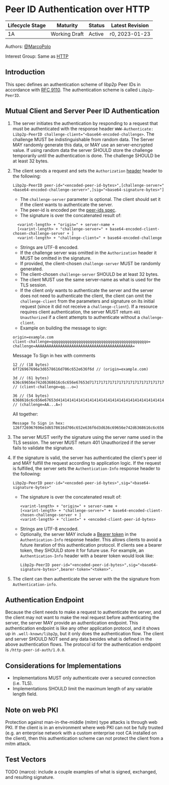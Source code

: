 # Peer ID Authentication over HTTP

| Lifecycle Stage | Maturity      | Status | Latest Revision |
| --------------- | ------------- | ------ | --------------- |
| 1A              | Working Draft | Active | r0, 2023-01-23  |

Authors: [@MarcoPolo]

[@MarcoPolo]: https://github.com/MarcoPolo

Interest Group: Same as [HTTP](README.md)

## Introduction

This spec defines an authentication scheme of libp2p Peer IDs in accordance with
[RFC 9110](https://datatracker.ietf.org/doc/html/rfc9110). The authentication
scheme is called `Libp2p-PeerID`.

## Mutual Client and Server Peer ID Authentication

1. The server initiates the authentication by responding to a request that must
   be authenticated with the response header `WWW-Authenticate: Libp2p-PeerID
   challenge-client="<base64-encoded-challenge>`. The challenge MUST be
   indistinguishable from random data. The Server MAY randomly generate this
   data, or MAY use an server-encrypted value. If using random data the
   server SHOULD store the challenge temporarily until the authentication is
   done. The challenge SHOULD be at least 32 bytes.

1. The client sends a request and sets the `Authorization`
   [header](https://www.rfc-editor.org/rfc/rfc9110.html#section-11.6.2) header
   to the following:
   ```
   Libp2p-PeerID peer-id="<encoded-peer-id-bytes>",[challenge-server="<base64-encoded-challenge-server>",]sig="<base64-signature-bytes>"]
   ```

   * The `challenge-server` parameter is optional. The client should set it if
     the client wants to authenticate the server.
   * The peer-id is encoded per the [peer-ids spec](../peer-ids/peer-ids.md).
   * The signature is over the concatenated result of:
   ```
     <varint-length> + "origin=" + server-name + 
     [<varint-length> + "challenge-server=" + base64-encoded-client-chosen-challenge-server + ]
     <varint-length> + "challenge-client=" + base64-encoded-challenge
   ```
   * Strings are UTF-8 encoded.
   * If the challenge server was omitted in the `Authorization` header it MUST
     be omitted in the signature.
   * If provided, the client-chosen `challenge-server` MUST be randomly generated.
   * The client-chosen `challenge-server` SHOULD be at least 32 bytes.
   * The client MUST use the same server-name as what is used for the TLS
     session.
   * If the client _only_ wants to authenticate the server and the server does
     not need to authenticate the client, the client can omit the
     `challenge-client` from the parameters and signature on its initial request
     (since it did not receive a `challenge-client`). If a resource requires
     client authentication, the server MUST return `401 Unauthorized` if a
     client attempts to authenticate without a `challenge-client`.
   * Example on building the message to sign:
    ```
    origin=example.com
    client-challenge=qqqqqqqqqqqqqqqqqqqqqqqqqqqqqqqqqqqqqqqqqqo=
    challenge=AAAAAAAAAAAAAAAAAAAAAAAAAAAAAAAAAAAAAAAAAAA=
    ```

    Message To Sign in hex with comments
    ```
    12 // (18 bytes)
    6f726967696e3d6578616d706c652e636f6d // (origin=example.com)

    3d // (61 bytes)
    636c69656e742d6368616c6c656e67653d7171717171717171717171717171717171717171717171717171717171717171717171717171717171716f3d // (client-challenge=qq...o=)

    36 // (54 bytes)
    6368616c6c656e67653d414141414141414141414141414141414141414141414141414141414141414141414141414141414141413d // (challenge=AA...A=)
    ```

    All together:
    ```
    Message To Sign in hex:
    126f726967696e3d6578616d706c652e636f6d3d636c69656e742d6368616c6c656e67653d7171717171717171717171717171717171717171717171717171717171717171717171717171717171716f3d366368616c6c656e67653d414141414141414141414141414141414141414141414141414141414141414141414141414141414141413d
    ```
2. The server MUST verify the signature using the server name used in the TLS
   session. The server MUST return 401 Unauthorized if the server fails to
   validate the signature.
3. If the signature is valid, the server has authenticated the client's peer id
   and MAY fulfill the request according to application logic. If the request is
   fulfilled, the server sets the `Authentication-Info` response header to the
   following:
    ```
    Libp2p-PeerID peer-id="<encoded-peer-id-bytes>",sig="<base64-signature-bytes>"
    ```
   * The signature is over the concatenated result of:
        ```
        <varint-length> + "origin=" + server-name + 
        [<varint-length> + "challenge-server=" + base64-encoded-client-chosen-challenge-server + ]
        <varint-length> + "client=" + <encoded-client-peer-id-bytes>
        ```
    * Strings are UTF-8 encoded.
    * Optionally, the server MAY include a [Bearer
      token](https://datatracker.ietf.org/doc/html/rfc6750) in the
      `Authentication-Info` response header. This allows clients to avoid a
      future iteration of this authentication protocol. If clients see a bearer
      token, they SHOULD store it for future use. For example,  an
      `Authentication-Info` header with a bearer token would look like:
      ```
      Libp2p-PeerID peer-id="<encoded-peer-id-bytes>",sig="<base64-signature-bytes>",bearer-token="<token>".
      ```
4. The client can then authenticate the server with the the signature from
   `Authentication-info`.

## Authentication Endpoint

Because the client needs to make a request to authenticate the server, and the
client may not want to make the real request before authenticating the server,
the server MAY provide an authentication endpoint. This authentication endpoint
is like any other application protocol, and it shows up in `.well-known/libp2p`,
but it only does the authentication flow. The client and server SHOULD NOT send
any data besides what is defined in the above authentication flows. The protocol
id for the authentication endpoint is `/http-peer-id-auth/1.0.0`.


## Considerations for Implementations

* Implementations MUST only authenticate over a secured connection (i.e. TLS).
* Implementations SHOULD limit the maximum length of any variable length field.

## Note on web PKI

Protection against man-in-the-middle (mitm) type attacks is through web PKI. If
the client is in an environment where web PKI can not be fully trusted (e.g. an
enterprise network with a custom enterprise root CA installed on the client),
then this authentication scheme can not protect the client from a mitm attack.

## Test Vectors

TODO (marco): include a couple examples of what is signed, exchanged, and
resulting signature.
